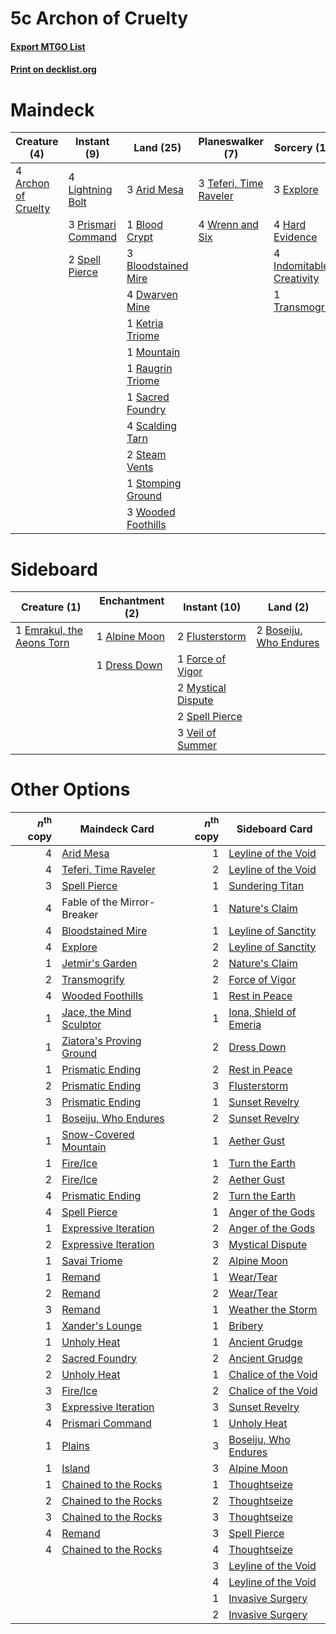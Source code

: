 # 5c Archon of Cruelty

#### [Export MTGO List](../collection/5c%20Archon%20of%20Cruelty/5c%20Archon%20of%20Cruelty.txt)
#### [Print on decklist.org](http://decklist.org/?deckmain=4%09Archon%20of%20Cruelty%0A3%09Arid%20Mesa%0A1%09Blood%20Crypt%0A3%09Bloodstained%20Mire%0A4%09Dwarven%20Mine%0A3%09Explore%0A3%09Fable%20of%20the%20Mirror-Breaker%0A4%09Hard%20Evidence%0A4%09Indomitable%20Creativity%0A1%09Ketria%20Triome%0A4%09Lightning%20Bolt%0A1%09Mountain%0A3%09Prismari%20Command%0A1%09Raugrin%20Triome%0A1%09Sacred%20Foundry%0A4%09Scalding%20Tarn%0A2%09Spell%20Pierce%0A2%09Steam%20Vents%0A1%09Stomping%20Ground%0A3%09Teferi,%20Time%20Raveler%0A1%09Transmogrify%0A3%09Wooded%20Foothills%0A4%09Wrenn%20and%20Six&deckside=1%09Alpine%20Moon%0A2%09Boseiju,%20Who%20Endures%0A1%09Dress%20Down%0A1%09Emrakul,%20the%20Aeons%20Torn%0A2%09Flusterstorm%0A1%09Force%20of%20Vigor%0A2%09Mystical%20Dispute%0A2%09Spell%20Pierce%0A3%09Veil%20of%20Summer)
# Maindeck

|                                         Creature (4)                                         |                                         Instant (9)                                         |                                          Land (25)                                           |                                        Planeswalker (7)                                         |                                           Sorcery (12)                                            |         Unknown (3)         |
|----------------------------------------------------------------------------------------------|---------------------------------------------------------------------------------------------|----------------------------------------------------------------------------------------------|-------------------------------------------------------------------------------------------------|---------------------------------------------------------------------------------------------------|-----------------------------|
|4 [Archon of Cruelty](http://gatherer.wizards.com/Pages/Card/Details.aspx?multiverseid=522151)|4 [Lightning Bolt](http://gatherer.wizards.com/Pages/Card/Details.aspx?multiverseid=806)     |3 [Arid Mesa](http://gatherer.wizards.com/Pages/Card/Details.aspx?multiverseid=405092)        |3 [Teferi, Time Raveler](http://gatherer.wizards.com/Pages/Card/Details.aspx?multiverseid=461148)|3 [Explore](http://gatherer.wizards.com/Pages/Card/Details.aspx?multiverseid=451098)               |3 Fable of the Mirror-Breaker|
|                                                                                              |3 [Prismari Command](http://gatherer.wizards.com/Pages/Card/Details.aspx?multiverseid=513706)|1 [Blood Crypt](http://gatherer.wizards.com/Pages/Card/Details.aspx?multiverseid=97102)       |4 [Wrenn and Six](http://gatherer.wizards.com/Pages/Card/Details.aspx?multiverseid=464166)       |4 [Hard Evidence](http://gatherer.wizards.com/Pages/Card/Details.aspx?multiverseid=522122)         |                             |
|                                                                                              |2 [Spell Pierce](http://gatherer.wizards.com/Pages/Card/Details.aspx?multiverseid=425876)    |3 [Bloodstained Mire](http://gatherer.wizards.com/Pages/Card/Details.aspx?multiverseid=405094)|                                                                                                 |4 [Indomitable Creativity](http://gatherer.wizards.com/Pages/Card/Details.aspx?multiverseid=423752)|                             |
|                                                                                              |                                                                                             |4 [Dwarven Mine](http://gatherer.wizards.com/Pages/Card/Details.aspx?multiverseid=473205)     |                                                                                                 |1 [Transmogrify](http://gatherer.wizards.com/Pages/Card/Details.aspx?multiverseid=485490)          |                             |
|                                                                                              |                                                                                             |1 [Ketria Triome](http://gatherer.wizards.com/Pages/Card/Details.aspx?multiverseid=479770)    |                                                                                                 |                                                                                                   |                             |
|                                                                                              |                                                                                             |1 [Mountain](http://gatherer.wizards.com/Pages/Card/Details.aspx?multiverseid=439859)         |                                                                                                 |                                                                                                   |                             |
|                                                                                              |                                                                                             |1 [Raugrin Triome](http://gatherer.wizards.com/Pages/Card/Details.aspx?multiverseid=479771)   |                                                                                                 |                                                                                                   |                             |
|                                                                                              |                                                                                             |1 [Sacred Foundry](http://gatherer.wizards.com/Pages/Card/Details.aspx?multiverseid=405106)   |                                                                                                 |                                                                                                   |                             |
|                                                                                              |                                                                                             |4 [Scalding Tarn](http://gatherer.wizards.com/Pages/Card/Details.aspx?multiverseid=405107)    |                                                                                                 |                                                                                                   |                             |
|                                                                                              |                                                                                             |2 [Steam Vents](http://gatherer.wizards.com/Pages/Card/Details.aspx?multiverseid=405109)      |                                                                                                 |                                                                                                   |                             |
|                                                                                              |                                                                                             |1 [Stomping Ground](http://gatherer.wizards.com/Pages/Card/Details.aspx?multiverseid=405110)  |                                                                                                 |                                                                                                   |                             |
|                                                                                              |                                                                                             |3 [Wooded Foothills](http://gatherer.wizards.com/Pages/Card/Details.aspx?multiverseid=405116) |                                                                                                 |                                                                                                   |                             |


# Sideboard

|                                            Creature (1)                                            |                                    Enchantment (2)                                     |                                        Instant (10)                                         |                                            Land (2)                                             |
|----------------------------------------------------------------------------------------------------|----------------------------------------------------------------------------------------|---------------------------------------------------------------------------------------------|-------------------------------------------------------------------------------------------------|
|1 [Emrakul, the Aeons Torn](http://gatherer.wizards.com/Pages/Card/Details.aspx?multiverseid=397905)|1 [Alpine Moon](http://gatherer.wizards.com/Pages/Card/Details.aspx?multiverseid=447264)|2 [Flusterstorm](http://gatherer.wizards.com/Pages/Card/Details.aspx?multiverseid=228255)    |2 [Boseiju, Who Endures](http://gatherer.wizards.com/Pages/Card/Details.aspx?multiverseid=548579)|
|                                                                                                    |1 [Dress Down](http://gatherer.wizards.com/Pages/Card/Details.aspx?multiverseid=522115) |1 [Force of Vigor](http://gatherer.wizards.com/Pages/Card/Details.aspx?multiverseid=464113)  |                                                                                                 |
|                                                                                                    |                                                                                        |2 [Mystical Dispute](http://gatherer.wizards.com/Pages/Card/Details.aspx?multiverseid=473020)|                                                                                                 |
|                                                                                                    |                                                                                        |2 [Spell Pierce](http://gatherer.wizards.com/Pages/Card/Details.aspx?multiverseid=425876)    |                                                                                                 |
|                                                                                                    |                                                                                        |3 [Veil of Summer](http://gatherer.wizards.com/Pages/Card/Details.aspx?multiverseid=466952)  |                                                                                                 |


# Other Options

|*n*<sup>th</sup> copy|                                           Maindeck Card                                           |*n*<sup>th</sup> copy|                                         Sideboard Card                                          |
|--------------------:|---------------------------------------------------------------------------------------------------|--------------------:|-------------------------------------------------------------------------------------------------|
|                    4|[Arid Mesa](http://gatherer.wizards.com/Pages/Card/Details.aspx?multiverseid=405092)               |                    1|[Leyline of the Void](http://gatherer.wizards.com/Pages/Card/Details.aspx?multiverseid=107682)   |
|                    4|[Teferi, Time Raveler](http://gatherer.wizards.com/Pages/Card/Details.aspx?multiverseid=461148)    |                    2|[Leyline of the Void](http://gatherer.wizards.com/Pages/Card/Details.aspx?multiverseid=107682)   |
|                    3|[Spell Pierce](http://gatherer.wizards.com/Pages/Card/Details.aspx?multiverseid=425876)            |                    1|[Sundering Titan](http://gatherer.wizards.com/Pages/Card/Details.aspx?multiverseid=442222)       |
|                    4|Fable of the Mirror-Breaker                                                                        |                    1|[Nature's Claim](http://gatherer.wizards.com/Pages/Card/Details.aspx?multiverseid=382316)        |
|                    4|[Bloodstained Mire](http://gatherer.wizards.com/Pages/Card/Details.aspx?multiverseid=405094)       |                    1|[Leyline of Sanctity](http://gatherer.wizards.com/Pages/Card/Details.aspx?multiverseid=204993)   |
|                    4|[Explore](http://gatherer.wizards.com/Pages/Card/Details.aspx?multiverseid=451098)                 |                    2|[Leyline of Sanctity](http://gatherer.wizards.com/Pages/Card/Details.aspx?multiverseid=204993)   |
|                    1|[Jetmir's Garden](http://gatherer.wizards.com/Pages/Card/Details.aspx?multiverseid=555451)         |                    2|[Nature's Claim](http://gatherer.wizards.com/Pages/Card/Details.aspx?multiverseid=382316)        |
|                    2|[Transmogrify](http://gatherer.wizards.com/Pages/Card/Details.aspx?multiverseid=485490)            |                    2|[Force of Vigor](http://gatherer.wizards.com/Pages/Card/Details.aspx?multiverseid=464113)        |
|                    4|[Wooded Foothills](http://gatherer.wizards.com/Pages/Card/Details.aspx?multiverseid=405116)        |                    1|[Rest in Peace](http://gatherer.wizards.com/Pages/Card/Details.aspx?multiverseid=442021)         |
|                    1|[Jace, the Mind Sculptor](http://gatherer.wizards.com/Pages/Card/Details.aspx?multiverseid=442051) |                    1|[Iona, Shield of Emeria](http://gatherer.wizards.com/Pages/Card/Details.aspx?multiverseid=397800)|
|                    1|[Ziatora's Proving Ground](http://gatherer.wizards.com/Pages/Card/Details.aspx?multiverseid=555462)|                    2|[Dress Down](http://gatherer.wizards.com/Pages/Card/Details.aspx?multiverseid=522115)            |
|                    1|[Prismatic Ending](http://gatherer.wizards.com/Pages/Card/Details.aspx?multiverseid=522101)        |                    2|[Rest in Peace](http://gatherer.wizards.com/Pages/Card/Details.aspx?multiverseid=442021)         |
|                    2|[Prismatic Ending](http://gatherer.wizards.com/Pages/Card/Details.aspx?multiverseid=522101)        |                    3|[Flusterstorm](http://gatherer.wizards.com/Pages/Card/Details.aspx?multiverseid=228255)          |
|                    3|[Prismatic Ending](http://gatherer.wizards.com/Pages/Card/Details.aspx?multiverseid=522101)        |                    1|[Sunset Revelry](http://gatherer.wizards.com/Pages/Card/Details.aspx?multiverseid=534796)        |
|                    1|[Boseiju, Who Endures](http://gatherer.wizards.com/Pages/Card/Details.aspx?multiverseid=548579)    |                    2|[Sunset Revelry](http://gatherer.wizards.com/Pages/Card/Details.aspx?multiverseid=534796)        |
|                    1|[Snow-Covered Mountain](http://gatherer.wizards.com/Pages/Card/Details.aspx?multiverseid=121233)   |                    1|[Aether Gust](http://gatherer.wizards.com/Pages/Card/Details.aspx?multiverseid=466796)           |
|                    1|[Fire/Ice](http://gatherer.wizards.com/Pages/Card/Details.aspx?multiverseid=27165)                 |                    1|[Turn the Earth](http://gatherer.wizards.com/Pages/Card/Details.aspx?multiverseid=534996)        |
|                    2|[Fire/Ice](http://gatherer.wizards.com/Pages/Card/Details.aspx?multiverseid=27165)                 |                    2|[Aether Gust](http://gatherer.wizards.com/Pages/Card/Details.aspx?multiverseid=466796)           |
|                    4|[Prismatic Ending](http://gatherer.wizards.com/Pages/Card/Details.aspx?multiverseid=522101)        |                    2|[Turn the Earth](http://gatherer.wizards.com/Pages/Card/Details.aspx?multiverseid=534996)        |
|                    4|[Spell Pierce](http://gatherer.wizards.com/Pages/Card/Details.aspx?multiverseid=425876)            |                    1|[Anger of the Gods](http://gatherer.wizards.com/Pages/Card/Details.aspx?multiverseid=438682)     |
|                    1|[Expressive Iteration](http://gatherer.wizards.com/Pages/Card/Details.aspx?multiverseid=513678)    |                    2|[Anger of the Gods](http://gatherer.wizards.com/Pages/Card/Details.aspx?multiverseid=438682)     |
|                    2|[Expressive Iteration](http://gatherer.wizards.com/Pages/Card/Details.aspx?multiverseid=513678)    |                    3|[Mystical Dispute](http://gatherer.wizards.com/Pages/Card/Details.aspx?multiverseid=473020)      |
|                    1|[Savai Triome](http://gatherer.wizards.com/Pages/Card/Details.aspx?multiverseid=479773)            |                    2|[Alpine Moon](http://gatherer.wizards.com/Pages/Card/Details.aspx?multiverseid=447264)           |
|                    1|[Remand](http://gatherer.wizards.com/Pages/Card/Details.aspx?multiverseid=380255)                  |                    1|[Wear/Tear](http://gatherer.wizards.com/Pages/Card/Details.aspx?multiverseid=368950)             |
|                    2|[Remand](http://gatherer.wizards.com/Pages/Card/Details.aspx?multiverseid=380255)                  |                    2|[Wear/Tear](http://gatherer.wizards.com/Pages/Card/Details.aspx?multiverseid=368950)             |
|                    3|[Remand](http://gatherer.wizards.com/Pages/Card/Details.aspx?multiverseid=380255)                  |                    1|[Weather the Storm](http://gatherer.wizards.com/Pages/Card/Details.aspx?multiverseid=464140)     |
|                    1|[Xander's Lounge](http://gatherer.wizards.com/Pages/Card/Details.aspx?multiverseid=555461)         |                    1|[Bribery](http://gatherer.wizards.com/Pages/Card/Details.aspx?multiverseid=45279)                |
|                    1|[Unholy Heat](http://gatherer.wizards.com/Pages/Card/Details.aspx?multiverseid=522221)             |                    1|[Ancient Grudge](http://gatherer.wizards.com/Pages/Card/Details.aspx?multiverseid=235600)        |
|                    2|[Sacred Foundry](http://gatherer.wizards.com/Pages/Card/Details.aspx?multiverseid=405106)          |                    2|[Ancient Grudge](http://gatherer.wizards.com/Pages/Card/Details.aspx?multiverseid=235600)        |
|                    2|[Unholy Heat](http://gatherer.wizards.com/Pages/Card/Details.aspx?multiverseid=522221)             |                    1|[Chalice of the Void](http://gatherer.wizards.com/Pages/Card/Details.aspx?multiverseid=442211)   |
|                    3|[Fire/Ice](http://gatherer.wizards.com/Pages/Card/Details.aspx?multiverseid=27165)                 |                    2|[Chalice of the Void](http://gatherer.wizards.com/Pages/Card/Details.aspx?multiverseid=442211)   |
|                    3|[Expressive Iteration](http://gatherer.wizards.com/Pages/Card/Details.aspx?multiverseid=513678)    |                    3|[Sunset Revelry](http://gatherer.wizards.com/Pages/Card/Details.aspx?multiverseid=534796)        |
|                    4|[Prismari Command](http://gatherer.wizards.com/Pages/Card/Details.aspx?multiverseid=513706)        |                    1|[Unholy Heat](http://gatherer.wizards.com/Pages/Card/Details.aspx?multiverseid=522221)           |
|                    1|[Plains](http://gatherer.wizards.com/Pages/Card/Details.aspx?multiverseid=439856)                  |                    3|[Boseiju, Who Endures](http://gatherer.wizards.com/Pages/Card/Details.aspx?multiverseid=548579)  |
|                    1|[Island](http://gatherer.wizards.com/Pages/Card/Details.aspx?multiverseid=439857)                  |                    3|[Alpine Moon](http://gatherer.wizards.com/Pages/Card/Details.aspx?multiverseid=447264)           |
|                    1|[Chained to the Rocks](http://gatherer.wizards.com/Pages/Card/Details.aspx?multiverseid=373521)    |                    1|[Thoughtseize](http://gatherer.wizards.com/Pages/Card/Details.aspx?multiverseid=438676)          |
|                    2|[Chained to the Rocks](http://gatherer.wizards.com/Pages/Card/Details.aspx?multiverseid=373521)    |                    2|[Thoughtseize](http://gatherer.wizards.com/Pages/Card/Details.aspx?multiverseid=438676)          |
|                    3|[Chained to the Rocks](http://gatherer.wizards.com/Pages/Card/Details.aspx?multiverseid=373521)    |                    3|[Thoughtseize](http://gatherer.wizards.com/Pages/Card/Details.aspx?multiverseid=438676)          |
|                    4|[Remand](http://gatherer.wizards.com/Pages/Card/Details.aspx?multiverseid=380255)                  |                    3|[Spell Pierce](http://gatherer.wizards.com/Pages/Card/Details.aspx?multiverseid=425876)          |
|                    4|[Chained to the Rocks](http://gatherer.wizards.com/Pages/Card/Details.aspx?multiverseid=373521)    |                    4|[Thoughtseize](http://gatherer.wizards.com/Pages/Card/Details.aspx?multiverseid=438676)          |
|                     |                                                                                                   |                    3|[Leyline of the Void](http://gatherer.wizards.com/Pages/Card/Details.aspx?multiverseid=107682)   |
|                     |                                                                                                   |                    4|[Leyline of the Void](http://gatherer.wizards.com/Pages/Card/Details.aspx?multiverseid=107682)   |
|                     |                                                                                                   |                    1|[Invasive Surgery](http://gatherer.wizards.com/Pages/Card/Details.aspx?multiverseid=409811)      |
|                     |                                                                                                   |                    2|[Invasive Surgery](http://gatherer.wizards.com/Pages/Card/Details.aspx?multiverseid=409811)      |

